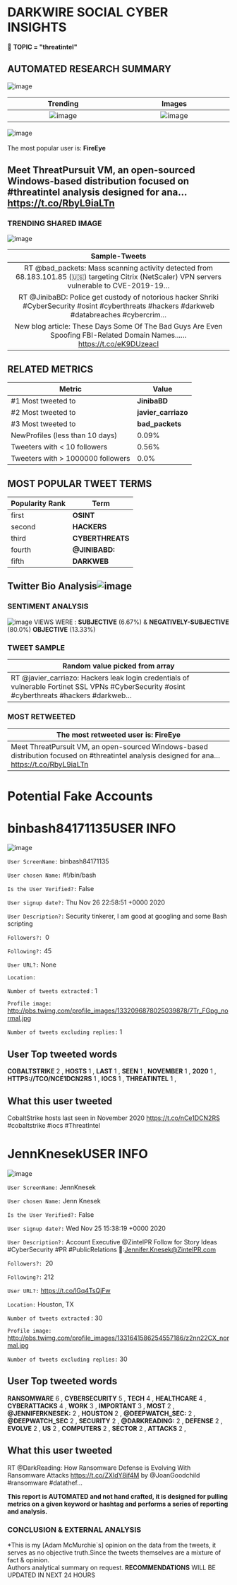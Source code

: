 # DARKWIRE SOCIAL CYBER INSIGHTS 
&#x1F34E; **TOPIC = "threatintel"**

## AUTOMATED RESEARCH SUMMARY
  ![image](darkLogo.png)   

|  Trending  |   Images | 
:-------------------------:|:-------------------------:
|  ![image](assets/threatintel/imageFile1.jpg)     <img width=200/> | ![image](assets/threatintel/imageFile2.jpg) <img width=200/> |   
 
 
![image](assets/threatintel/TWEETS.png)
<br></br>
The most popular user is: **FireEye**  
 

## Meet ThreatPursuit VM, an open-sourced Windows-based distribution focused on #threatintel analysis designed for ana… https://t.co/RbyL9iaLTn 

  




### TRENDING SHARED IMAGE

![image](assets/threatintel/twitterPostedImage.png)



|                **Sample-Tweets**        |
| :-------------: |
| RT @bad_packets: Mass scanning activity detected from 68.183.101.85 (🇺🇸) targeting Citrix (NetScaler) VPN servers vulnerable to CVE-2019-19… |
| RT @JinibaBD: Police get custody of notorious hacker Shriki #CyberSecurity #osint #cyberthreats #hackers #darkweb #databreaches #cybercrim… |
| New blog article: These Days Some Of The Bad Guys Are Even Spoofing FBI-Related Domain Names...… https://t.co/eK9DUzeacI |

## RELATED METRICS<br>
| Metric | Value |
| ------------- | ------------- |
| #1 Most tweeted to  | **JinibaBD** |
| #2 Most tweeted to  | **javier_carriazo** |
| #3 Most tweeted to  | **bad_packets** |
| NewProfiles (less than 10 days) | 0.09%  |
| Tweeters with < 10 followers  | 0.56%|
| Tweeters with > 1000000 followers  | 0.0%  |



## MOST POPULAR TWEET TERMS 


| Popularity Rank  | Term |
| ------------- | ------------- |
| first  | **OSINT**  |
| second  | **HACKERS**  |
| third  | **CYBERTHREATS** |
| fourth  | **@JINIBABD:**  |
| fifth  | **DARKWEB**  |


## Twitter Bio Analysis![image](assets/threatintel/BIO.png)
### SENTIMENT ANALYSIS
![image](assets/threatintel/sentiment.png)
VIEWS WERE : **SUBJECTIVE**  (6.67%) & **NEGATIVELY-SUBJECTIVE** (80.0%) **OBJECTIVE** (13.33%)

### TWEET SAMPLE 
| Random value picked from array |
| ------------- |
|RT @javier_carriazo: Hackers leak login credentials of vulnerable Fortinet SSL VPNs #CyberSecurity #osint #cyberthreats #hackers #darkweb… |

### MOST RETWEETED 

| The most retweeted user is: **FireEye**  |
| ------------- |
| Meet ThreatPursuit VM, an open-sourced Windows-based distribution focused on #threatintel analysis designed for ana… https://t.co/RbyL9iaLTn |

# Potential Fake Accounts
 
# binbash84171135USER INFO
![image](http://pbs.twimg.com/profile_images/1332096878025039878/7Tr_FGpg_normal.jpg)
 
`User ScreenName:` binbash84171135 
 
`User chosen Name:` #!/bin/bash 
 
`Is the User Verified?:` False 
 
`User signup date?:` Thu Nov 26 22:58:51 +0000 2020 
 
`User Description?:` Security tinkerer, I am good at googling and some Bash scripting 
 
`Followers?: `0 
 
`Following?:` 45 
 
`User URL?:` None 
 
`Location:`  
 
`Number of tweets extracted`  : 1 
 
`Profile image:` http://pbs.twimg.com/profile_images/1332096878025039878/7Tr_FGpg_normal.jpg 
 
`Number of tweets excluding replies:` 1 
 

 

 
## User Top tweeted words 
 
**COBALTSTRIKE** 2 , **HOSTS** 1 , **LAST** 1 , **SEEN** 1 , **NOVEMBER** 1 , **2020** 1 , **HTTPS://TCO/NCE1DCN2RS** 1 , **IOCS** 1 , **THREATINTEL** 1 , 
 
## What this user tweeted
 
CobaltStrike hosts last seen in November 2020 https://t.co/nCe1DCN2RS #cobaltstrike #iocs #ThreatIntel
 
# JennKnesekUSER INFO
![image](http://pbs.twimg.com/profile_images/1331641586254557186/z2nn22CX_normal.jpg)
 
`User ScreenName:` JennKnesek 
 
`User chosen Name:` Jenn Knesek 
 
`Is the User Verified?:` False 
 
`User signup date?:` Wed Nov 25 15:38:19 +0000 2020 
 
`User Description?:` Account Executive @ZintelPR Follow for Story Ideas #CyberSecurity #PR #PublicRelations 📧:Jennifer.Knesek@ZintelPR.com 
 
`Followers?: `20 
 
`Following?:` 212 
 
`User URL?:` https://t.co/lGq4TsQjFw 
 
`Location:` Houston, TX 
 
`Number of tweets extracted`  : 30 
 
`Profile image:` http://pbs.twimg.com/profile_images/1331641586254557186/z2nn22CX_normal.jpg 
 
`Number of tweets excluding replies:` 30 
 

 

 
## User Top tweeted words 
 
**RANSOMWARE** 6 , **CYBERSECURITY** 5 , **TECH** 4 , **HEALTHCARE** 4 , **CYBERATTACKS** 4 , **WORK** 3 , **IMPORTANT** 3 , **MOST** 2 , **@JENNIFERKNESEK:** 2 , **HOUSTON** 2 , **@DEEPWATCH_SEC:** 2 , **@DEEPWATCH_SEC** 2 , **SECURITY** 2 , **@DARKREADING:** 2 , **DEFENSE** 2 , **EVOLVE** 2 , **US** 2 , **COMPUTERS** 2 , **SECTOR** 2 , **ATTACKS** 2 , 
 
## What this user tweeted
 
RT @DarkReading: How Ransomware Defense is Evolving With Ransomware Attacks https://t.co/ZXIdY8if4M by @JoanGoodchild #ransomware #datathef…
 

<b> This report is AUTOMATED and not hand crafted, it is designed for pulling metrics on a given keyword or hashtag and performs a series of reporting and analysis.</b>  
### CONCLUSION & EXTERNAL ANALYSIS

*This is my [Adam McMurchie`s] opinion on the data from the tweets, it serves as no objective truth.Since the tweets themselves are a mixture of fact & opinion.<br>
Authors analytical summary on request.
**RECOMMENDATIONS** WILL BE UPDATED IN NEXT  24 HOURS <br>